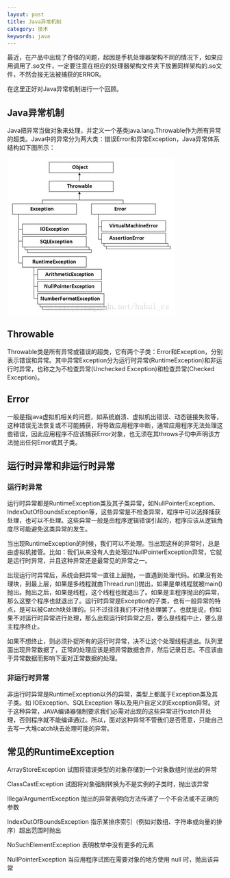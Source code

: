 ```yaml
---
layout: post
title: Java异常机制
category: 技术
keywords: java
---
```


最近，在产品中出现了奇怪的问题，起因是手机处理器架构不同的情况下，如果应用调用了.so文件，一定要注意在相应的处理器架构文件夹下放置同样架构的.so文件，不然会报无法被捕获的ERROR。

在这里正好对Java异常机制进行一个回顾。

## Java异常机制

Java把异常当做对象来处理，并定义一个基类java.lang.Throwable作为所有异常的超类。Java中的异常分为两大类：错误Error和异常Exception，Java异常体系结构如下图所示：

<img src="/assets/img/0049.jpg">

## Throwable

Throwable类是所有异常或错误的超类，它有两个子类：Error和Exception，分别表示错误和异常。其中异常Exception分为运行时异常(RuntimeException)和非运行时异常，也称之为不检查异常(Unchecked Exception)和检查异常(Checked Exception)。

## Error

一般是指java虚拟机相关的问题，如系统崩溃、虚拟机出错误、动态链接失败等，这种错误无法恢复或不可能捕获，将导致应用程序中断，通常应用程序无法处理这些错误，因此应用程序不应该捕获Error对象，也无须在其throws子句中声明该方法抛出任何Error或其子类。 

## 运行时异常和非运行时异常

### 运行时异常

运行时异常都是RuntimeException类及其子类异常，如NullPointerException、IndexOutOfBoundsException等，这些异常是不检查异常，程序中可以选择捕获处理，也可以不处理。这些异常一般是由程序逻辑错误引起的，程序应该从逻辑角度尽可能避免这类异常的发生。

当出现RuntimeException的时候，我们可以不处理。当出现这样的异常时，总是由虚拟机接管。比如：我们从来没有人去处理过NullPointerException异常，它就是运行时异常，并且这种异常还是最常见的异常之一。

出现运行时异常后，系统会把异常一直往上层抛，一直遇到处理代码。如果没有处理块，到最上层，如果是多线程就由Thread.run()抛出，如果是单线程就被main()抛出。抛出之后，如果是线程，这个线程也就退出了。如果是主程序抛出的异常，那么这整个程序也就退出了。运行时异常是Exception的子类，也有一般异常的特点，是可以被Catch块处理的。只不过往往我们不对他处理罢了。也就是说，你如果不对运行时异常进行处理，那么出现运行时异常之后，要么是线程中止，要么是主程序终止。 

如果不想终止，则必须扑捉所有的运行时异常，决不让这个处理线程退出。队列里面出现异常数据了，正常的处理应该是把异常数据舍弃，然后记录日志。不应该由于异常数据而影响下面对正常数据的处理。

### 非运行时异常

非运行时异常是RuntimeException以外的异常，类型上都属于Exception类及其子类。如 IOException、SQLException 等以及用户自定义的Exception异常。对于这种异常，JAVA编译器强制要求我们必需对出现的这些异常进行catch并处理，否则程序就不能编译通过。所以，面对这种异常不管我们是否愿意，只能自己去写一大堆catch块去处理可能的异常。 

## 常见的RuntimeException

ArrayStoreException         试图将错误类型的对象存储到一个对象数组时抛出的异常

ClassCastException          试图将对象强制转换为不是实例的子类时，抛出该异常

IllegalArgumentException    抛出的异常表明向方法传递了一个不合法或不正确的参数

IndexOutOfBoundsException   指示某排序索引（例如对数组、字符串或向量的排序）超出范围时抛出

NoSuchElementException      表明枚举中没有更多的元素

NullPointerException        当应用程序试图在需要对象的地方使用 null 时，抛出该异常
